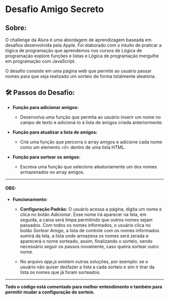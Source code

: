 <h1> Desafio Amigo Secreto </h1>

## Sobre: 
O challenge da Alura é uma abordagem de aprendizagem baseada em desafios desenvolvida pela Apple. Foi elaborado com o intuito de praticar a lógica de programação que aprendemos nos cursos de Lógica de programação explore funções e listas e Lógica de programação mergulhe em programação com JavaScript. 

O desafio consiste em uma página web que permite ao usuário passar nomes para que seja realizado um sorteio de forma totalmente aleatória. 

## 🛠️ Passos do Desafio:
* **Função para adicionar amigos:**
    * Desenvolva uma função que permita ao usuário inserir um nome no campo de texto e adicioná-lo à lista de amigos criada anteriormente.

* **Função para atualizar a lista de amigos:**
    * Crie uma função que percorra o array amigos e adicione cada nome como um elemento <*li*> dentro de uma lista HTML. 

* **Função para sortear os amigos:**
    * Escreva uma função que selecione aleatoriamente um dos nomes armazenados no array amigos.

<hr></hr>

#### OBS:
* **Funcionamento:**
    * **Configuração Padrão:** O usuário acessa a página, digita um nome e clica no botão *Adicionar*. Esse nome irá aparecer na tela, em seguida, a caixa será limpa permitindo que outros nomes sejam passados. Com todos os nomes informados, o usuário clica no botão *Sortear Amigo*, a lista de controle com os nomes informados sumirá da tela, a lista onde armazena os nomes será zerada e aparecerá o nome sorteado, assim, finalizando o sorteio, sendo necessário seguir os passos novamente, caso queira sortear outro nome.

    * No arquivo *app.js* existem outras soluções, por exemplo: se o usuário não quiser desfazer a lista a cada sorteio e sim ir tirar da lista os nomes que já foram sorteados.


<hr></hr>


**Todo o código está comentado para melhor entendimento e também para permitir mudar a configuração do sorteio.**
    
